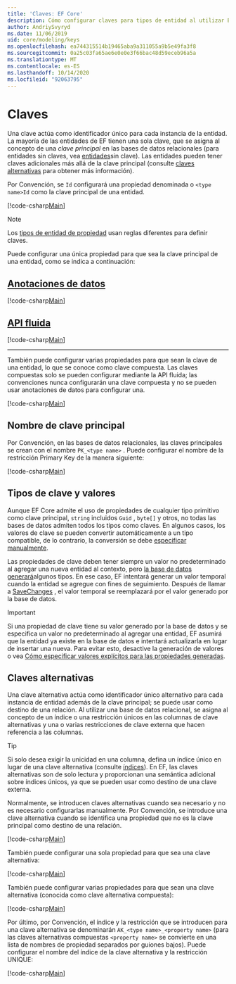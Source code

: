```yaml
---
title: 'Claves: EF Core'
description: Cómo configurar claves para tipos de entidad al utilizar Entity Framework Core
author: AndriySvyryd
ms.date: 11/06/2019
uid: core/modeling/keys
ms.openlocfilehash: ea744315514b19465aba9a311055a9b5e49fa3f8
ms.sourcegitcommit: 0a25c03fa65ae6e0e0e3f66bac48d59eceb96a5a
ms.translationtype: MT
ms.contentlocale: es-ES
ms.lasthandoff: 10/14/2020
ms.locfileid: "92063795"
---
```

# <a name="keys"></a>Claves

Una clave actúa como identificador único para cada instancia de la entidad. La mayoría de las entidades de EF tienen una sola clave, que se asigna al concepto de una *clave principal* en las bases de datos relacionales (para entidades sin claves, vea [entidades](xref:core/modeling/keyless-entity-types)sin clave). Las entidades pueden tener claves adicionales más allá de la clave principal (consulte [claves alternativas](#alternate-keys) para obtener más información).

Por Convención, se `Id` configurará una propiedad denominada o `<type name>Id` como la clave principal de una entidad.

[!code-csharp[Main](../../../samples/core/Modeling/Conventions/KeyId.cs?name=KeyId&highlight=3,11)]

> [!NOTE]
> Los [tipos de entidad de propiedad](xref:core/modeling/owned-entities) usan reglas diferentes para definir claves.

Puede configurar una única propiedad para que sea la clave principal de una entidad, como se indica a continuación:

## <a name="data-annotations"></a>[Anotaciones de datos](#tab/data-annotations)

[!code-csharp[Main](../../../samples/core/Modeling/DataAnnotations/KeySingle.cs?name=KeySingle&highlight=3)]

## <a name="fluent-api"></a>[API fluida](#tab/fluent-api)

[!code-csharp[Main](../../../samples/core/Modeling/FluentAPI/KeySingle.cs?name=KeySingle&highlight=4)]

***

También puede configurar varias propiedades para que sean la clave de una entidad, lo que se conoce como clave compuesta. Las claves compuestas solo se pueden configurar mediante la API fluida; las convenciones nunca configurarán una clave compuesta y no se pueden usar anotaciones de datos para configurar una.

[!code-csharp[Main](../../../samples/core/Modeling/FluentAPI/KeyComposite.cs?name=KeyComposite&highlight=4)]

## <a name="primary-key-name"></a>Nombre de clave principal

Por Convención, en las bases de datos relacionales, las claves principales se crean con el nombre `PK_<type name>` . Puede configurar el nombre de la restricción Primary Key de la manera siguiente:

[!code-csharp[Main](../../../samples/core/Modeling/FluentAPI/KeyName.cs?name=KeyName&highlight=5)]

## <a name="key-types-and-values"></a>Tipos de clave y valores

Aunque EF Core admite el uso de propiedades de cualquier tipo primitivo como clave principal, `string` incluidos `Guid` , `byte[]` y otros, no todas las bases de datos admiten todos los tipos como claves. En algunos casos, los valores de clave se pueden convertir automáticamente a un tipo compatible, de lo contrario, la conversión se debe [especificar manualmente](xref:core/modeling/value-conversions).

Las propiedades de clave deben tener siempre un valor no predeterminado al agregar una nueva entidad al contexto, pero [la base de datos generará](xref:core/modeling/generated-properties)algunos tipos. En ese caso, EF intentará generar un valor temporal cuando la entidad se agregue con fines de seguimiento. Después de llamar a [SaveChanges](/dotnet/api/Microsoft.EntityFrameworkCore.DbContext.SaveChanges) , el valor temporal se reemplazará por el valor generado por la base de datos.

> [!Important]
> Si una propiedad de clave tiene su valor generado por la base de datos y se especifica un valor no predeterminado al agregar una entidad, EF asumirá que la entidad ya existe en la base de datos e intentará actualizarla en lugar de insertar una nueva. Para evitar esto, desactive la generación de valores o vea [Cómo especificar valores explícitos para las propiedades generadas](xref:core/saving/explicit-values-generated-properties).

## <a name="alternate-keys"></a>Claves alternativas

Una clave alternativa actúa como identificador único alternativo para cada instancia de entidad además de la clave principal; se puede usar como destino de una relación. Al utilizar una base de datos relacional, se asigna al concepto de un índice o una restricción únicos en las columnas de clave alternativas y una o varias restricciones de clave externa que hacen referencia a las columnas.

> [!TIP]
> Si solo desea exigir la unicidad en una columna, defina un índice único en lugar de una clave alternativa (consulte [índices](xref:core/modeling/indexes)). En EF, las claves alternativas son de solo lectura y proporcionan una semántica adicional sobre índices únicos, ya que se pueden usar como destino de una clave externa.

Normalmente, se introducen claves alternativas cuando sea necesario y no es necesario configurarlas manualmente. Por Convención, se introduce una clave alternativa cuando se identifica una propiedad que no es la clave principal como destino de una relación.

[!code-csharp[Main](../../../samples/core/Modeling/Conventions/AlternateKey.cs?name=AlternateKey&highlight=12)]

También puede configurar una sola propiedad para que sea una clave alternativa:

[!code-csharp[Main](../../../samples/core/Modeling/FluentAPI/AlternateKeySingle.cs?name=AlternateKeySingle&highlight=4)]

También puede configurar varias propiedades para que sean una clave alternativa (conocida como clave alternativa compuesta):

[!code-csharp[Main](../../../samples/core/Modeling/FluentAPI/AlternateKeyComposite.cs?name=AlternateKeyComposite&highlight=4)]

Por último, por Convención, el índice y la restricción que se introducen para una clave alternativa se denominarán `AK_<type name>_<property name>` (para las claves alternativas compuestas `<property name>` se convierte en una lista de nombres de propiedad separados por guiones bajos). Puede configurar el nombre del índice de la clave alternativa y la restricción UNIQUE:

[!code-csharp[Main](../../../samples/core/Modeling/FluentAPI/AlternateKeyName.cs?name=AlternateKeyName&highlight=5)]
